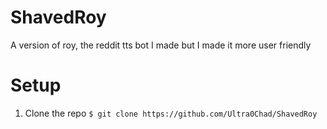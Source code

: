 # ShavedRoy
A version of roy, the reddit tts bot I made but I made it more user friendly

# Setup
1. Clone the repo
 `$ git clone https://github.com/Ultra0Chad/ShavedRoy`
